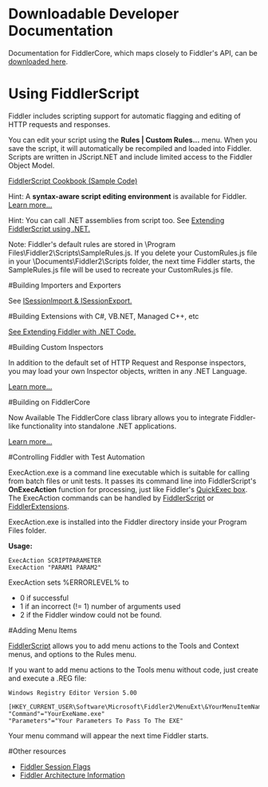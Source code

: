 <!-- http://www.fiddler2.com/Fiddler/dev/ -->

# Downloadable Developer Documentation

Documentation for FiddlerCore, which maps closely to Fiddler's API, can be [downloaded here](http://www.fiddler2.com/dl/FiddlerCoreDocsSetup.exe).

# Using FiddlerScript

Fiddler includes scripting support for automatic flagging and editing of HTTP requests and responses. 

You can edit your script using the **Rules | Custom Rules...** menu.  When you save the script, it will automatically be recompiled and loaded into Fiddler.  Scripts are written in JScript.NET and include limited access to the Fiddler Object Model.

   [FiddlerScript Cookbook (Sample Code)](http://www.fiddler2.com/Fiddler/dev/ScriptSamples.asp)

Hint: A **syntax-aware script editing environment** is available for Fiddler.  [Learn more...](http://www.fiddler2.com/fiddler/fse.asp)

Hint: You can call .NET assemblies from script too.  See [Extending FiddlerScript using .NET.](http://www.fiddler2.com/Fiddler/dev/UsingCSharp.asp) 

Note: Fiddler's default rules are stored in \Program Files\Fiddler2\Scripts\SampleRules.js. If you delete your CustomRules.js file in your \Documents\Fiddler2\Scripts folder, the next time Fiddler starts, the SampleRules.js file will be used to recreate your CustomRules.js file.

#Building Importers and Exporters

See [ISessionImport & ISessionExport.](http://www.fiddler2.com/Fiddler/dev/ISessionExport.asp)

#Building Extensions with C#, VB.NET, Managed C++, etc

[See Extending Fiddler with .NET Code.](http://www.fiddler2.com/Fiddler/dev/IFiddlerExtension.asp)

#Building Custom Inspectors

In addition to the default set of HTTP Request and Response inspectors, you may load your own Inspector objects, written in any .NET Language.

   [Learn more...](http://www.fiddler2.com/Fiddler/dev/Inspectors.asp)

#Building on FiddlerCore

Now Available The FiddlerCore class library allows you to integrate Fiddler-like functionality into standalone .NET applications.

   [Learn more...](http://www.fiddler2.com/Fiddler/Core/)

#Controlling Fiddler with Test Automation

ExecAction.exe is a command line executable which is suitable for calling from batch files or unit tests.  It passes its command line into FiddlerScript's **OnExecAction** function for processing, just like Fiddler's [QuickExec box](http://www.fiddler2.com/fiddler/help/quickexec.asp#ExecAction).  The ExecAction commands can be handled by [FiddlerScript](http://www.fiddler2.com/Fiddler/dev/ScriptSamples.asp) or [FiddlerExtensions](http://www.fiddler2.com/Fiddler/dev/IFiddlerExtension.asp).

ExecAction.exe is installed into the Fiddler directory inside your Program Files folder.

**Usage:**

	ExecAction SCRIPTPARAMETER
	ExecAction "PARAM1 PARAM2"

ExecAction sets %ERRORLEVEL% to

* 0 if successful
* 1 if an incorrect (!= 1) number of arguments used
* 2 if the Fiddler window could not be found.

#Adding Menu Items

[FiddlerScript](http://www.fiddler2.com/Fiddler/dev/ScriptSamples.asp) allows you to add menu actions to the Tools and Context menus, and options to the Rules menu. 

If you want to add menu actions to the Tools menu without code, just create and execute a .REG file:

	Windows Registry Editor Version 5.00

	[HKEY_CURRENT_USER\Software\Microsoft\Fiddler2\MenuExt\&YourMenuItemName]
	"Command"="YourExeName.exe"
	"Parameters"="Your Parameters To Pass To The EXE"

Your menu command will appear the next time Fiddler starts. 

#Other resources

* [Fiddler Session Flags](http://www.fiddler2.com/Fiddler/dev/SessionFlags.asp)
* [Fiddler Architecture Information](http://www.fiddler2.com/Fiddler/dev/FiddlerArchitecture.asp)
